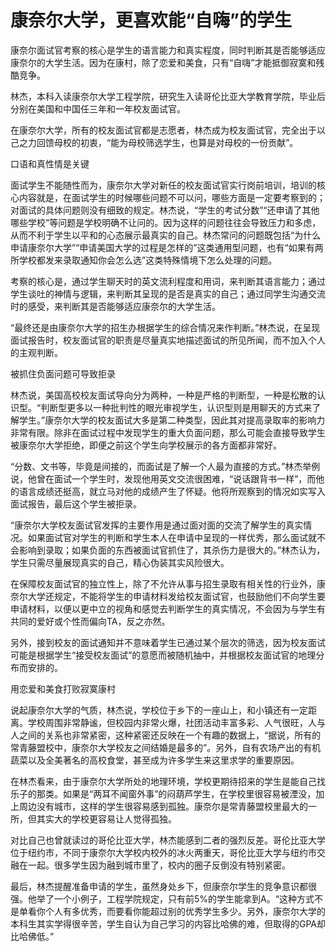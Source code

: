# 康奈尔大学，更喜欢能“自嗨”的学生

康奈尔面试官考察的核心是学生的语言能力和真实程度，同时判断其是否能够适应康奈尔的大学生活。因为在康村，除了恋爱和美食，只有“自嗨”才能抵御寂寞和残酷竞争。 

林杰，本科入读康奈尔大学工程学院，研究生入读哥伦比亚大学教育学院，毕业后分别在美国和中国任三年和一年校友面试官。 

在康奈尔大学，所有的校友面试官都是志愿者，林杰成为校友面试官，完全出于以己之力回馈母校的初衷，“能为母校筛选学生，也算是对母校的一份贡献”。 

口语和真性情是关键 

面试学生不能随性而为，康奈尔大学对新任的校友面试官实行岗前培训，培训的核心内容就是，在面试学生的时候哪些问题不可以问，哪些方面是一定要考察到的；对面试的具体问题则没有细致的规定。林杰说，“学生的考试分数”“还申请了其他哪些学校”等问题是学校明确不让问的。因为这样的问题往往会导致压力和多虑，从而不利于学生以平和的心态展示最真实的自己。林杰常问的问题既包括“为什么申请康奈尔大学”“申请美国大学的过程是怎样的”这类通用型问题，也有“如果有两所学校都发来录取通知你会怎么选”这类特殊情境下怎么处理的问题。 

考察的核心是，通过学生聊天时的英文流利程度和用词，来判断其语言能力；通过学生谈吐的神情与逻辑，来判断其呈现的是否是真实的自己；通过同学生沟通交流时的感受，来判断其是否能够适应康奈尔的大学生活。 

“最终还是由康奈尔大学的招生办根据学生的综合情况来作判断。”林杰说，在呈现面试报告时，校友面试官的职责是尽量真实地描述面试的所见所闻，而不加入个人的主观判断。 

被抓住负面问题可导致拒录 

林杰说，美国高校校友面试导向分为两种，一种是严格的判断型，一种是松散的认识型。“判断型更多以一种批判性的眼光审视学生，认识型则是用聊天的方式来了解学生。”康奈尔大学的校友面试大多是第二种类型，因此其对提高录取率的影响力非常有限。除非在面试过程中发现学生的重大负面问题，那么可能会直接导致学生被康奈尔大学拒绝，即便之前这个学生向学校展示的各方面都非常好。 

“分数、文书等，毕竟是间接的，而面试是了解一个人最为直接的方式。”林杰举例说，他曾在面试一个学生时，发现他用英文交流很困难，“说话跟背书一样”，而他的语言成绩还挺高，就立马对他的成绩产生了怀疑。他将所观察到的情况如实写入面试报告，最后这个学生被拒录。 

“康奈尔大学校友面试官发挥的主要作用是通过面对面的交流了解学生的真实情况。如果面试官对学生的判断和学生本人在申请中呈现的一样优秀，那么面试就不会影响到录取；如果负面的东西被面试官抓住了，其杀伤力是很大的。”林杰认为，学生只需尽量展现真实的自己，精心伪装其实风险很大。 

在保障校友面试官的独立性上，除了不允许从事与招生录取有相关性的行业外，康奈尔大学还规定，不能将学生的申请材料发给校友面试官，也鼓励他们不向学生要申请材料，以便以更中立的视角和感觉去判断学生的真实情况，不会因为与学生有共同的爱好或个性而偏向TA，反之亦然。 

另外，接到校友的面试通知并不意味着学生已通过某个层次的筛选，因为校友面试可能是根据学生“接受校友面试”的意愿而被随机抽中，并根据校友面试官的地理分布而安排的。 

用恋爱和美食打败寂寞康村 

说起康奈尔大学的气质，林杰说，学校位于乡下的一座山上，和小镇还有一定距离。学校周围非常静谧，但校园内非常火爆，社团活动丰富多彩、人气很旺，人与人之间的关系也非常紧密，这种紧密还反映在一个有趣的数据上，“据说，所有的常青藤盟校中，康奈尔大学校友之间结婚是最多的”。另外，自有农场产出的有机蔬菜以及全美著名的高校食堂，甚至成为许多学生来这里求学的重要原因。 

在林杰看来，由于康奈尔大学所处的地理环境，学校更期待招来的学生是能自己找乐子的那类。如果是“两耳不闻窗外事”的闷葫芦学生，在学校里很容易被湮没，加上周边没有城市，这样的学生很容易感到孤独。康奈尔是常青藤盟校里最大的一所，但其实大的学校更容易让人觉得孤独。 

对比自己也曾就读过的哥伦比亚大学，林杰能感到二者的强烈反差。哥伦比亚大学位于纽约市，不同于康奈尔大学校内校外的冰火两重天，哥伦比亚大学与纽约市交融在一起。很多学生因为融到城市里了，校内的圈子反倒没有特别紧密。 

最后，林杰提醒准备申请的学生，虽然身处乡下，但康奈尔学生的竞争意识都很强。他举了一个小例子，工程学院规定，只有前5%的学生能拿到A。“这种方式不是单看你个人有多优秀，而要看你能超过别的优秀学生多少。另外，康奈尔大学的本科生其实学得很辛苦，学生自认为自己学习的内容比哈佛的难，但取得的GPA却比哈佛低。”